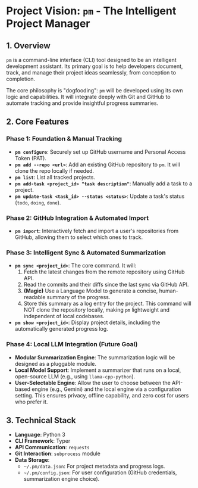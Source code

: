 # Project Vision: `pm` - The Intelligent Project Manager

## 1. Overview

`pm` is a command-line interface (CLI) tool designed to be an intelligent development assistant. Its primary goal is to help developers document, track, and manage their project ideas seamlessly, from conception to completion.

The core philosophy is "dogfooding": `pm` will be developed using its own logic and capabilities. It will integrate deeply with Git and GitHub to automate tracking and provide insightful progress summaries.

## 2. Core Features

### Phase 1: Foundation & Manual Tracking
- **`pm configure`**: Securely set up GitHub username and Personal Access Token (PAT).
- **`pm add --repo <url>`**: Add an existing GitHub repository to `pm`. It will clone the repo locally if needed.
- **`pm list`**: List all tracked projects.
- **`pm add-task <project_id> "task description"`**: Manually add a task to a project.
- **`pm update-task <task_id> --status <status>`**: Update a task's status (`todo`, `doing`, `done`).

### Phase 2: GitHub Integration & Automated Import
- **`pm import`**: Interactively fetch and import a user's repositories from GitHub, allowing them to select which ones to track.

### Phase 3: Intelligent Sync & Automated Summarization
- **`pm sync <project_id>`**: The core command. It will:
    1. Fetch the latest changes from the remote repository using GitHub API.
    2. Read the commits and their diffs since the last sync via GitHub API.
    3. **(Magic)** Use a Language Model to generate a concise, human-readable summary of the progress.
    4. Store this summary as a log entry for the project.
    This command will NOT clone the repository locally, making `pm` lightweight and independent of local codebases.
- **`pm show <project_id>`**: Display project details, including the automatically generated progress log.

### Phase 4: Local LLM Integration (Future Goal)
- **Modular Summarization Engine**: The summarization logic will be designed as a pluggable module.
- **Local Model Support**: Implement a summarizer that runs on a local, open-source LLM (e.g., using `llama-cpp-python`).
- **User-Selectable Engine**: Allow the user to choose between the API-based engine (e.g., Gemini) and the local engine via a configuration setting. This ensures privacy, offline capability, and zero cost for users who prefer it.

## 3. Technical Stack
- **Language**: Python 3
- **CLI Framework**: Typer
- **API Communication**: `requests`
- **Git Interaction**: `subprocess` module
- **Data Storage**:
    - `~/.pm/data.json`: For project metadata and progress logs.
    - `~/.pm/config.json`: For user configuration (GitHub credentials, summarization engine choice).
